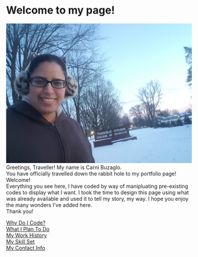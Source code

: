 <html lang="en" dir="ltr">

<head>
<meta charset="utf-8">
<meta name='viewport' content='width=device-width, initial-scale=1.0, maximum-scale=1.0' />
<title>Carni Buzaglo Portfolio Page</title>
<link href="styles.css" rel="stylesheet" type="text/css">
<link rel="icon" href="https://images.unsplash.com/photo-1490814525860-594e82bfd34a?ixlib=rb-1.2.1&ixid=eyJhcHBfaWQiOjEyMDd9&auto=format&fit=crop&w=1626&q=80" type="image/icon type">
</head>

<body>
<h1>Welcome to my page!</h1>
<p class="intro">
  <img src="20190306_181715.jpg" alt="A photo of me outside Thaddeus Stevens College of Technology in the middle of a snowy winter day.">
  Greetings, Traveller! My name is Carni Buzaglo. <br> You have officially
  travelled down the rabbit hole to my portfolio page! <br> Welcome! <br> Everything you
  see here, I have coded by way of manipluating pre-existing codes to
  display what I want. I took the time to design this page using what
  was already available and used it to tell my story, my way. I hope you
  enjoy the many wonders I've added here. <br> Thank you!</p>
<aside class="guide">
  <a href="Why-Do-I-Code.html">Why Do I Code?</a><br>
  <a href="What-I-Plan-To Do.html">What I Plan To Do</a><br>
  <a href="My-Work-History.html">My Work History</a><br>
  <a href="My-Skill-Set.html">My Skill Set</a><br>
  <a href="My Contact Info.html">My Contact Info</a><br>
</aside>
</body>

</html>
